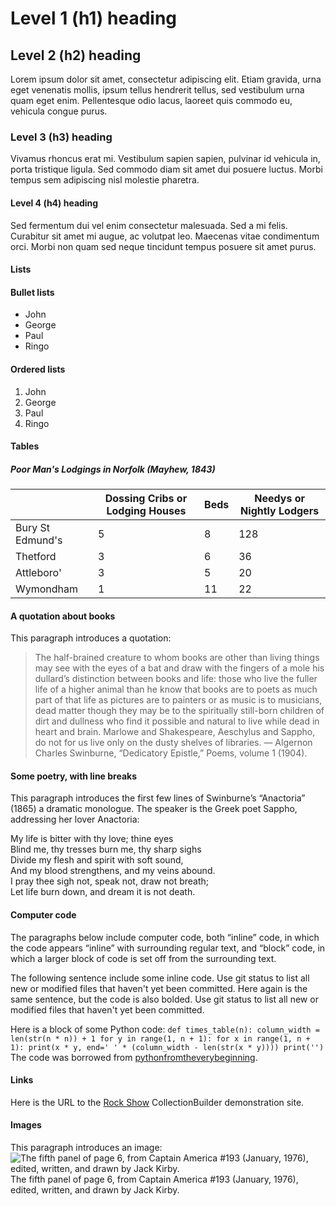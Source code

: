 # Level 1 (h1) heading  
## Level 2 (h2) heading  
Lorem ipsum dolor sit amet, consectetur adipiscing elit. Etiam gravida, urna eget venenatis mollis, ipsum tellus hendrerit tellus, sed vestibulum urna quam eget enim. Pellentesque odio lacus, laoreet quis commodo eu, vehicula congue purus.  
### Level 3 (h3) heading  
Vivamus rhoncus erat mi. Vestibulum sapien sapien, pulvinar id vehicula in, porta tristique ligula. Sed commodo diam sit amet dui posuere luctus. Morbi tempus sem adipiscing nisl molestie pharetra.  
#### Level 4 (h4) heading  
Sed fermentum dui vel enim consectetur malesuada. Sed a mi felis. Curabitur sit amet mi augue, ac volutpat leo. Maecenas vitae condimentum orci. Morbi non quam sed neque tincidunt tempus posuere sit amet purus.  
#### Lists
#### Bullet lists  
- John
- George
- Paul
- Ringo  
#### Ordered lists
1. John
2. George
3. Paul
4. Ringo
#### Tables

##### Poor Man's Lodgings in Norfolk (Mayhew, 1843)
||Dossing Cribs or Lodging Houses|Beds|Needys or Nightly Lodgers|
|---|---|---|---|
|Bury St Edmund's|5|8|128|
|Thetford|3|6|36|
|Attleboro'|3|5|20|
|Wymondham|1|11|22|
#### A quotation about books

This paragraph introduces a quotation:

>The half-brained creature to whom books are other than living things may see with the eyes of a bat and draw with the fingers of a mole his dullard’s distinction between books and life: those who live the fuller life of a higher animal than he know that books are to poets as much part of that life as pictures are to painters or as music is to musicians, dead matter though they may be to the spiritually still-born children of dirt and dullness who find it possible and natural to live while dead in heart and brain. Marlowe and Shakespeare, Aeschylus and Sappho, do not for us live only on the dusty shelves of libraries.
— Algernon Charles Swinburne, “Dedicatory Epistle,” Poems, volume 1 (1904).  
#### Some poetry, with line breaks
This paragraph introduces the first few lines of Swinburne’s “Anactoria” (1865) a dramatic monologue. The speaker is the Greek poet Sappho, addressing her lover Anactoria:

My life is bitter with thy love; thine eyes  
Blind me, thy tresses burn me, thy sharp sighs  
Divide my flesh and spirit with soft sound,  
And my blood strengthens, and my veins abound.  
I pray thee sigh not, speak not, draw not breath;  
Let life burn down, and dream it is not death.
#### Computer code
The paragraphs below include computer code, both “inline” code, in which the code appears “inline” with surrounding regular text, and “block” code, in which a larger block of code is set off from the surrounding text.  

The following sentence include some inline code. Use git status to list all new or modified files that haven't yet been committed. Here again is the same sentence, but the code is also bolded. Use git status to list all new or modified files that haven't yet been committed.

Here is a block of some Python code:
`def times_table(n):
    column_width = len(str(n * n)) + 1 for y in range(1, n + 1):
    for x in range(1, n + 1):
        print(x * y, end=' ' * (column_width - len(str(x * y))))
    print('')`
The code was borrowed from [pythonfromtheverybeginning](https://www.pythonfromtheverybeginning.com/_files/ugd/c52a80_c91162eff1034675a30a9e2b61770df5.pdf).

#### Links

Here is the URL to the [Rock Show](https://jawalsh.github.io/rock-show/) CollectionBuilder demonstration site.

#### Images

This paragraph introduces an image:
![The fifth panel of page 6, from Captain America #193 (January, 1976), edited,
written, and drawn by Jack Kirby.](http://www.digitalhumanities.org/dhq/vol/6/1/000117/resources/images/walsh_2012_figure06.jpg)  
The fifth panel of page 6, from Captain America #193 (January, 1976), edited,
written, and drawn by Jack Kirby.

